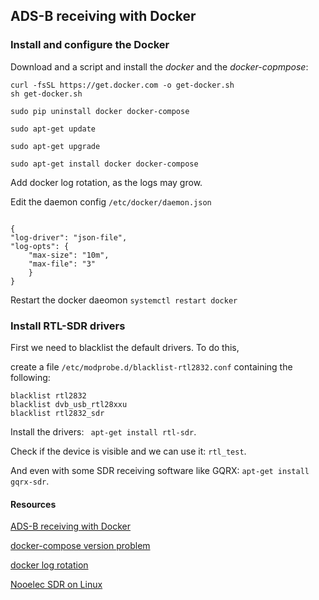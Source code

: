 ## ADS-B receiving with Docker

### Install and configure the Docker

Download and a script and install the *docker* and the *docker-copmpose*:

```
curl -fsSL https://get.docker.com -o get-docker.sh
sh get-docker.sh
```

```
sudo pip uninstall docker docker-compose

sudo apt-get update

sudo apt-get upgrade

sudo apt-get install docker docker-compose

```

Add docker log rotation, as the logs may grow.

Edit the daemon config ```/etc/docker/daemon.json```

```

{
"log-driver": "json-file",
"log-opts": {
    "max-size": "10m",    
    "max-file": "3" 
    }
}

```
Restart the docker daeomon ```systemctl restart docker```

### Install RTL-SDR drivers

First we need to blacklist the default drivers. To do this, 

create a file ```/etc/modprobe.d/blacklist-rtl2832.conf``` containing the following:

```
blacklist rtl2832
blacklist dvb_usb_rtl28xxu
blacklist rtl2832_sdr

```

Install the drivers: ``` apt-get install rtl-sdr```.

Check if the device is visible and we can use it: ```rtl_test```.

And even with some SDR receiving software like GQRX: ```apt-get install gqrx-sdr```.




#### Resources

[ADS-B receiving with Docker](https://github.com/mikenye/docker-readsb/wiki/Guide-to-ADS-B-Data-Receiving,-Decoding-and-Sharing,-Leveraging-RTLSDR-and-Docker)

[docker-compose version problem](https://github.com/docker/docker-py/issues/1502)

[docker log rotation](https://success.docker.com/article/how-to-setup-log-rotation-post-installation)

[Nooelec SDR on Linux](https://www.nooelec.com/store/downloads/dl/file/id/72/product/0/nesdr_installation_manual_for_ubuntu.pdf)
